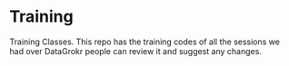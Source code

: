 # Training
Training Classes. 
This repo has the training codes of all the sessions we had over DataGrokr people can review it and suggest any changes.
